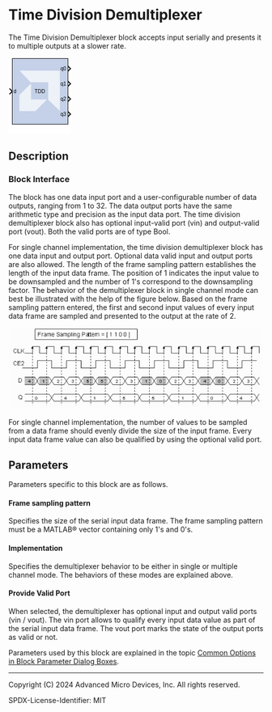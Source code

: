 # Time Division Demultiplexer

The Time Division Demultiplexer block accepts input serially and
presents it to multiple outputs at a slower rate.

![](./Images/block.png)

## Description
### Block Interface

The block has one data input port and a user-configurable number of data
outputs, ranging from 1 to 32. The data output ports have the same
arithmetic type and precision as the input data port. The time division
demultiplexer block also has optional input-valid port (vin) and
output-valid port (vout). Both the valid ports are of type Bool.

For single channel implementation, the time division demultiplexer block
has one data input and output port. Optional data valid input and output
ports are also allowed. The length of the frame sampling pattern
establishes the length of the input data frame. The position of 1
indicates the input value to be downsampled and the number of 1's
correspond to the downsampling factor. The behavior of the demultiplexer
block in single channel mode can best be illustrated with the help of
the figure below. Based on the frame sampling pattern entered, the first
and second input values of every input data frame are sampled and
presented to the output at the rate of 2.

![](./Images/vlc1538085504421.png)  

For single channel implementation, the number of values to be sampled
from a data frame should evenly divide the size of the input frame.
Every input data frame value can also be qualified by using the optional
valid port.

## Parameters

Parameters specific to this block are as follows.

#### Frame sampling pattern  
Specifies the size of the serial input data frame. The frame sampling
pattern must be a MATLAB® vector containing only 1's and 0's.

#### Implementation  
Specifies the demultiplexer behavior to be either in single or multiple
channel mode. The behaviors of these modes are explained above.

#### Provide Valid Port  
When selected, the demultiplexer has optional input and output valid
ports (vin / vout). The vin port allows to qualify every input data
value as part of the serial input data frame. The vout port marks the
state of the output ports as valid or not.

Parameters used by this block are explained in the topic [Common Options
in Block Parameter Dialog
Boxes](../../GEN/common-options/README.md).

--------------
Copyright (C) 2024 Advanced Micro Devices, Inc.
All rights reserved.

SPDX-License-Identifier: MIT
